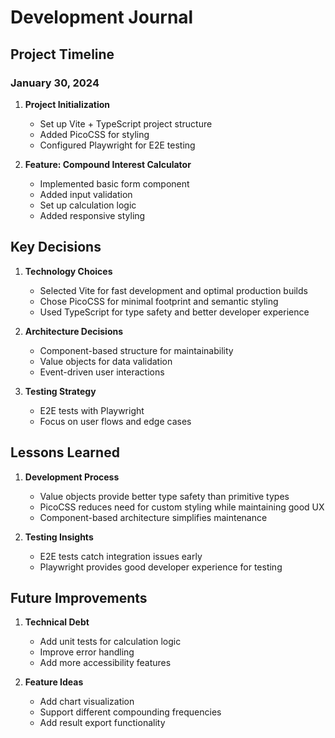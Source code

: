 # Development Journal

## Project Timeline

### January 30, 2024

1. **Project Initialization**
   - Set up Vite + TypeScript project structure
   - Added PicoCSS for styling
   - Configured Playwright for E2E testing

2. **Feature: Compound Interest Calculator**
   - Implemented basic form component
   - Added input validation
   - Set up calculation logic
   - Added responsive styling

## Key Decisions

1. **Technology Choices**
   - Selected Vite for fast development and optimal production builds
   - Chose PicoCSS for minimal footprint and semantic styling
   - Used TypeScript for type safety and better developer experience

2. **Architecture Decisions**
   - Component-based structure for maintainability
   - Value objects for data validation
   - Event-driven user interactions

3. **Testing Strategy**
   - E2E tests with Playwright
   - Focus on user flows and edge cases

## Lessons Learned

1. **Development Process**
   - Value objects provide better type safety than primitive types
   - PicoCSS reduces need for custom styling while maintaining good UX
   - Component-based architecture simplifies maintenance

2. **Testing Insights**
   - E2E tests catch integration issues early
   - Playwright provides good developer experience for testing

## Future Improvements

1. **Technical Debt**
   - Add unit tests for calculation logic
   - Improve error handling
   - Add more accessibility features

2. **Feature Ideas**
   - Add chart visualization
   - Support different compounding frequencies
   - Add result export functionality 